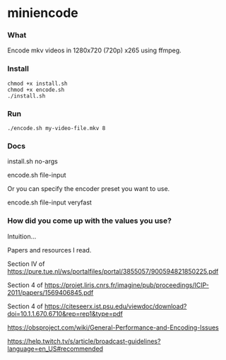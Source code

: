 # miniencode

### What

Encode mkv videos in 1280x720 (720p) x265 using ffmpeg.

### Install

```
chmod +x install.sh
chmod +x encode.sh
./install.sh
```

### Run

```
./encode.sh my-video-file.mkv 8
```

### Docs

install.sh no-args  

encode.sh file-input   

Or you can specify the encoder preset you want to use.  

encode.sh file-input veryfast  

### How did you come up with the values you use?

Intuition...

Papers and resources I read.

Section IV of https://pure.tue.nl/ws/portalfiles/portal/3855057/900594821850225.pdf  

Section 4 of https://projet.liris.cnrs.fr/imagine/pub/proceedings/ICIP-2011/papers/1569406845.pdf  

Section 4 of https://citeseerx.ist.psu.edu/viewdoc/download?doi=10.1.1.670.6710&rep=rep1&type=pdf  

https://obsproject.com/wiki/General-Performance-and-Encoding-Issues  

https://help.twitch.tv/s/article/broadcast-guidelines?language=en_US#recommended  
